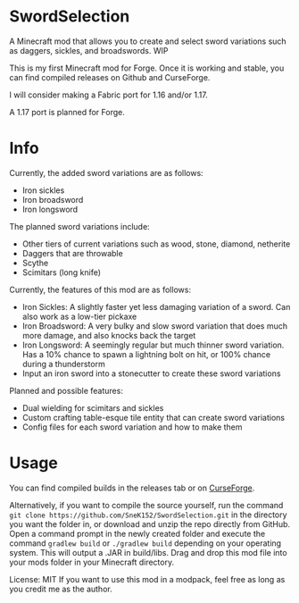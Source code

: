 # SwordSelection
 A Minecraft mod that allows you to create and select sword variations such as daggers, sickles, and broadswords. WIP

This is my first Minecraft mod for Forge. Once it is working and stable, you can find compiled releases on Github and CurseForge.

I will consider making a Fabric port for 1.16 and/or 1.17.

A 1.17 port is planned for Forge.

# Info

Currently, the added sword variations are as follows:
- Iron sickles
- Iron broadsword
- Iron longsword

The planned sword variations include: 
- Other tiers of current variations such as wood, stone, diamond, netherite
- Daggers that are throwable
- Scythe
- Scimitars (long knife)

Currently, the features of this mod are as follows:
- Iron Sickles: A slightly faster yet less damaging variation of a sword. Can also work as a low-tier pickaxe
- Iron Broadsword: A very bulky and slow sword variation that does much more damage, and also knocks back the target
- Iron Longsword: A seemingly regular but much thinner sword variation. Has a 10% chance to spawn a lightning bolt on hit, or 100% chance during a thunderstorm
- Input an iron sword into a stonecutter to create these sword variations

Planned and possible features:
- Dual wielding for scimitars and sickles
- Custom crafting table-esque tile entity that can create sword variations
- Config files for each sword variation and how to make them

# Usage

You can find compiled builds in the releases tab or on [CurseForge](https://www.curseforge.com/minecraft/mc-mods/sword-selection). 

Alternatively, if you want to compile the source yourself, run the command `git clone https://github.com/SneK152/SwordSelection.git` in the directory you want the folder in, or download and unzip the repo directly from GitHub. Open a command prompt in the newly created folder and execute the command `gradlew build` or `./gradlew build` depending on your operating system. This will output a .JAR in build/libs. Drag and drop this mod file into your mods folder in your Minecraft directory.

License: MIT
If you want to use this mod in a modpack, feel free as long as you credit me as the author.
